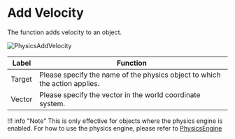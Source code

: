 # Add Velocity

The function adds velocity to an object.

![PhysicsAddVelocity](img/PhysicsAddVelocity.jpg)

|  Label |  Function  |
| ----   | ---- |
| Target | Please specify the name of the physics object to which the action applies. |
| Vector | Please specify the vector in the world coordinate system. |

!!! info "Note"
    This is only effective for objects where the physics engine is enabled.
    For how to use the physics engine, please refer to [PhysicsEngine](../../WorldMakingGuide/PhysicsEngine.md)